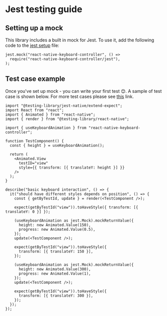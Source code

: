 # Jest testing guide

## Setting up a mock[​](/react-native-keyboard-controller/pr-preview/pr-1016/docs/recipes/jest-testing-guide.md#setting-up-a-mock "Direct link to Setting up a mock")

This library includes a built in mock for Jest. To use it, add the following code to the [jest setup](https://jestjs.io/docs/configuration#setupfiles-array) file:

```
jest.mock("react-native-keyboard-controller", () =>
  require("react-native-keyboard-controller/jest"),
);
```

## Test case example[​](/react-native-keyboard-controller/pr-preview/pr-1016/docs/recipes/jest-testing-guide.md#test-case-example "Direct link to Test case example")

Once you've set up mock - you can write your first test 😊. A sample of test case is shown below. For more test cases please see [this](https://github.com/kirillzyusko/react-native-keyboard-controller/tree/main/example/__tests__) link.

```
import "@testing-library/jest-native/extend-expect";
import React from "react";
import { Animated } from "react-native";
import { render } from "@testing-library/react-native";

import { useKeyboardAnimation } from "react-native-keyboard-controller";

function TestComponent() {
  const { height } = useKeyboardAnimation();

  return (
    <Animated.View
      testID="view"
      style={{ transform: [{ translateY: height }] }}
    />
  );
}

describe("basic keyboard interaction", () => {
  it("should have different styles depends on position", () => {
    const { getByTestId, update } = render(<TestComponent />);

    expect(getByTestId("view")).toHaveStyle({ transform: [{ translateY: 0 }] });

    (useKeyboardAnimation as jest.Mock).mockReturnValue({
      height: new Animated.Value(150),
      progress: new Animated.Value(0.5),
    });
    update(<TestComponent />);

    expect(getByTestId("view")).toHaveStyle({
      transform: [{ translateY: 150 }],
    });

    (useKeyboardAnimation as jest.Mock).mockReturnValue({
      height: new Animated.Value(300),
      progress: new Animated.Value(1),
    });
    update(<TestComponent />);

    expect(getByTestId("view")).toHaveStyle({
      transform: [{ translateY: 300 }],
    });
  });
});
```
